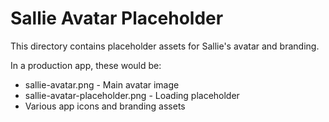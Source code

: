 # Sallie Avatar Placeholder
This directory contains placeholder assets for Sallie's avatar and branding.

In a production app, these would be:
- sallie-avatar.png - Main avatar image
- sallie-avatar-placeholder.png - Loading placeholder
- Various app icons and branding assets